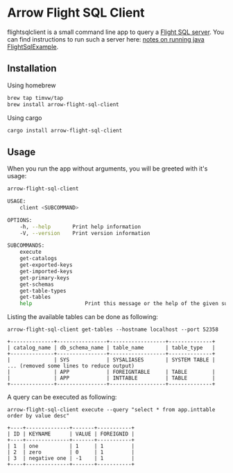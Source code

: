 # Arrow Flight SQL Client

flightsqlclient is a small command line app to query a [Flight SQL server](https://arrow.apache.org/blog/2022/02/16/introducing-arrow-flight-sql/).
You can find instructions to run such a server here: [notes on running java FlightSqlExample](http://timvw.be/2022/04/28/notes-on-running-java-flightsqlexample/).

## Installation

Using homebrew

```bash
brew tap timvw/tap
brew install arrow-flight-sql-client
```

Using cargo

```bash
cargo install arrow-flight-sql-client
```

## Usage

When you run the app without arguments, you will be greeted with it's usage:

```bash
arrow-flight-sql-client

USAGE:
    client <SUBCOMMAND>

OPTIONS:
    -h, --help       Print help information
    -V, --version    Print version information

SUBCOMMANDS:
    execute
    get-catalogs
    get-exported-keys
    get-imported-keys
    get-primary-keys
    get-schemas
    get-table-types
    get-tables
    help                 Print this message or the help of the given subcommand(s)
```

Listing the available tables can be done as following:

```
arrow-flight-sql-client get-tables --hostname localhost --port 52358

+--------------+----------------+------------------+--------------+
| catalog_name | db_schema_name | table_name       | table_type   |
+--------------+----------------+------------------+--------------+
|              | SYS            | SYSALIASES       | SYSTEM TABLE |
... (removed some lines to reduce output)
|              | APP            | FOREIGNTABLE     | TABLE        |
|              | APP            | INTTABLE         | TABLE        |
+--------------+----------------+------------------+--------------+
```

A query can be executed as following:

```
arrow-flight-sql-client execute --query "select * from app.inttable order by value desc"

+----+--------------+-------+-----------+
| ID | KEYNAME      | VALUE | FOREIGNID |
+----+--------------+-------+-----------+
| 1  | one          | 1     | 1         |
| 2  | zero         | 0     | 1         |
| 3  | negative one | -1    | 1         |
+----+--------------+-------+-----------+
```
